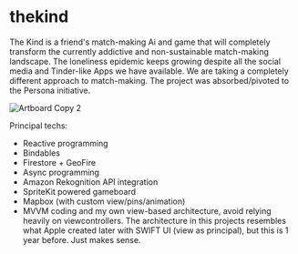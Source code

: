 # thekind
The Kind is a friend's match-making Ai and game that will completely transform the currently addictive and non-sustainable match-making landscape. The loneliness epidemic keeps growing despite all the social media and Tinder-like Apps we have available. We are taking a completely different approach to match-making. 
The project was absorbed/pivoted to the Persona initiative.

![Artboard Copy 2](https://user-images.githubusercontent.com/17029800/68362845-8b1e1b80-00dd-11ea-85a9-13a821cc91a9.png)

Principal techs: 
- Reactive programming
- Bindables
- Firestore + GeoFire
- Async programming
- Amazon Rekognition API integration
- SpriteKit powered gameboard
- Mapbox (with custom view/pins/animation)
- MVVM coding and my own view-based architecture, avoid relying heavily on viewcontrollers. The architecture in this projects resembles what Apple created later with SWIFT UI (view as principal), but this is 1 year before. Just makes sense. 
